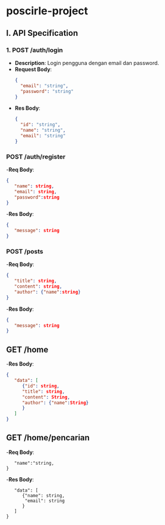 # poscirle-project

## I. API Specification

### 1. **POST /auth/login**
- **Description**: Login pengguna dengan email dan password.
- **Request Body**:
  ```json
  {
    "email": "string",
    "password": "string"
  }
  ```
- **Res Body**:
     ```json
    {
       "id": "string",
       "name": "string",
       "email": "string"
     }
     ```
     
### POST /auth/register
-**Req Body**:
   ```json
   {
      "name": string,
      "email": string,
      "password":string
   }
   ```
-**Res Body**:
   ```json
   {
      "message": string
   }
   ```

### POST /posts
   -**Req Body**:
   ```json
   {
      "title": string,
      "content": string,
      "author": {"name":string}
   }
   ```
   -**Res Body**:
   ```json
   {
      "message": string 
   }
   ```

## GET /home 
   -**Res Body**:
   ```json
   {
      "data": [
         {"id": string,
         "title": string,
         "content": String,
         "author": {"name":String}
         }
      ]
   }
   ```

## GET /home/pencarian 
   -**Req Body**:
   ```json{
      "name":"string,
   }
   ```
   -**Res Body**:
   ```json{
      "data": [
         {"name": string,
          "email": string 
         }
      ]
   }
   ```
